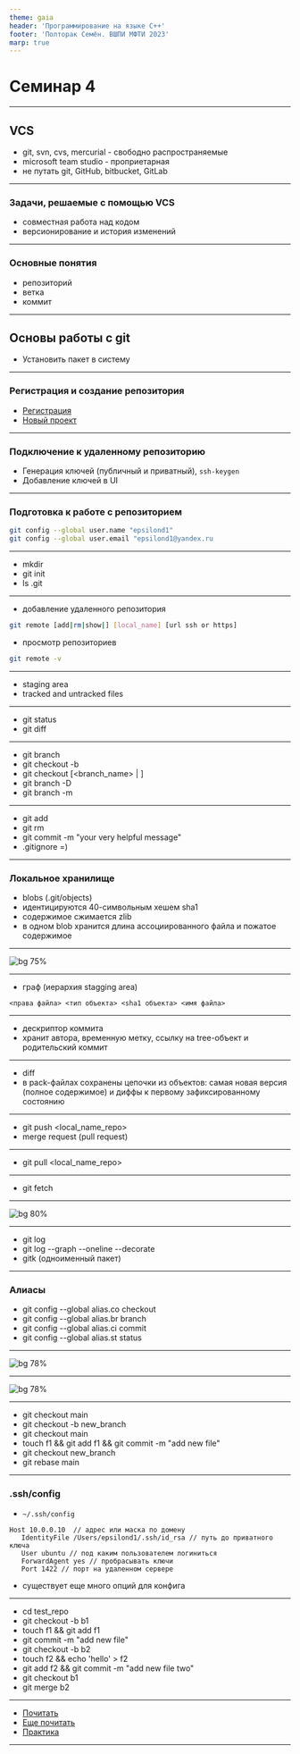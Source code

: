 ```yaml
---
theme: gaia
header: 'Программирование на языке C++'
footer: 'Полторак Семён. ВШПИ МФТИ 2023'
marp: true
---
```


# Семинар 4

---

## VCS

* git, svn, cvs, mercurial - свободно распространяемые
* microsoft team studio - проприетарная
* не путать git, GitHub, bitbucket, GitLab

---

### Задачи, решаемые с помощью VCS

* совместная работа над кодом
* версионирование и история изменений

---

### Основные понятия

* репозиторий
* ветка
* коммит

---

## Основы работы с git

* Установить пакет в систему

---

### Регистрация и создание репозитория

* [Регистрация](https://gitlab.com/users/sign_in)
* [Новый проект](https://gitlab.com/projects/new#blank_project)

---

### Подключение к удаленному репозиторию

* Генерация ключей (публичный и приватный), `ssh-keygen`
* Добавление ключей в UI

---

### Подготовка к работе с репозиторием

```bash
git config --global user.name "epsilond1"
git config --global user.email "epsilond1@yandex.ru
```

---

* mkdir
* git init
* ls .git

---

* добавление удаленного репозитория

```bash
git remote [add|rm|show|] [local_name] [url ssh or https]
```

* просмотр репозиториев

```bash
git remote -v
```

---

* staging area
* tracked and untracked files

---

* git status
* git diff

---

* git branch
* git checkout -b <new branch>
* git checkout  [<branch_name> | <path>]
* git branch -D
* git branch -m

---

* git add
* git rm
* git commit -m "your very helpful message"
* .gitignore =)

---

### Локальное хранилище

* blobs (.git/objects)
* идентицируются 40-символьным хешем sha1
* содержимое сжимается zlib
* в одном blob хранится длина ассоциированного файла и пожатое содержимое

---

![bg 75%](images/0d736620.webp)

---

* граф (иерархия stagging area)
```
<права файла> <тип объекта> <sha1 объекта> <имя файла>
```

---

* дескриптор коммита
* хранит автора, временную метку, ссылку на tree-объект и родительский коммит

---

* diff
* в pack-файлах сохранены цепочки из объектов: самая новая версия (полное содержимое) и диффы к первому зафиксированному состоянию

---

* git push <local_name_repo>
* merge request (pull request)

---

* git pull <local_name_repo>

---

* git fetch

---

![bg 80%](images/1560410537434-image2.jpg)

---

* git log
* git log --graph --oneline --decorate
* gitk (одноименный пакет)

---

### Алиасы

* git config --global alias.co checkout
* git config --global alias.br branch
* git config --global alias.ci commit
* git config --global alias.st status

---
![bg 78%](images/branches.png)

---
![bg 78%](images/rebase.png)

---

* git checkout main
* git checkout -b new_branch
* git checkout main
* touch f1 && git add f1 && git commit -m "add new file"
* git checkout new_branch
* git rebase main

---
### .ssh/config

* `~/.ssh/config`
```
Host 10.0.0.10  // адрес или маска по домену
   IdentityFile /Users/epsilond1/.ssh/id_rsa // путь до приватного ключа
   User ubuntu // под каким пользователем логиниться
   ForwardAgent yes // пробрасывать ключи
   Port 1422 // порт на удаленном сервере
```
* существует еще много опций для конфига

---

* cd test_repo
* git checkout -b b1
* touch f1 && git add f1
* git commit -m "add new file"
* git checkout -b b2
* touch f2 && echo 'hello' > f2
* git add f2 && git commit -m "add new file two"
* git checkout b1
* git merge b2

---

* [Почитать](https://habr.com/ru/articles/174467/)
* [Еще почитать](https://habr.com/ru/companies/badoo/articles/163853/)
* [Практика](https://www.w3schools.com/git/exercise.asp?filename=exercise_getstarted1)

---

